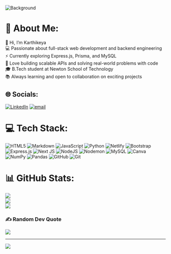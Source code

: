 ![Background](https://gemini.google.com/app/f602e31ea1d40122?_gl=1*1fny7u0*_gcl_aw*R0NMLjE3NTgwNDMxNzQuQ2p3S0NBandsYVRHQmhBTkVpd0FvUmdYQmJJeGJZQ2h6V3JQRnRzUWt5MTVFNlJTMGQ2RnZZQUFZUWx1UHdQRExuOTREZ0tnTEI0UFlob0NDU29RQXZEX0J3RQ..*_gcl_dc*R0NMLjE3NTgwNDMxNzQuQ2p3S0NBandsYVRHQmhBTkVpd0FvUmdYQmJJeGJZQ2h6V3JQRnRzUWt5MTVFNlJTMGQ2RnZZQUFZUWx1UHdQRExuOTREZ0tnTEI0UFlob0NDU29RQXZEX0J3RQ..*_gcl_au*MjA3ODY1MjA2OS4xNzU4MDEzMTY5LjE0OTY2MjQxOS4xNzU4MDQzMzQyLjE3NTgwNDMzNDI.*_ga*MTA5MDUwMzY0Ny4xNzU4MDEzMTY5*_ga_WC57KJ50ZZ*czE3NTgwNDMxNzQkbzIkZzEkdDE3NTgwNDMzNTQkajQ3JGwwJGgw)



# 💫 About Me:
👋 Hi, I’m Karthikeya  <br>💻 Passionate about full-stack web development and backend engineering  <br>⚡ Currently exploring Express.js, Prisma, and MySQL  <br>🚀 Love building scalable APIs and solving real-world problems with code  <br>🎓 B.Tech student at Newton School of Technology  <br>📚 Always learning and open to collaboration on exciting projects<br>


## 🌐 Socials:
[![LinkedIn](https://img.shields.io/badge/LinkedIn-%230077B5.svg?logo=linkedin&logoColor=white)](https://linkedin.com/in/burra-karthikeya) [![email](https://img.shields.io/badge/Email-D14836?logo=gmail&logoColor=white)](mailto:karukarthikeya1111@gmail.com) 

# 💻 Tech Stack:
![HTML5](https://img.shields.io/badge/html5-%23E34F26.svg?style=for-the-badge&logo=html5&logoColor=white) ![Markdown](https://img.shields.io/badge/markdown-%23000000.svg?style=for-the-badge&logo=markdown&logoColor=white) ![JavaScript](https://img.shields.io/badge/javascript-%23323330.svg?style=for-the-badge&logo=javascript&logoColor=%23F7DF1E) ![Python](https://img.shields.io/badge/python-3670A0?style=for-the-badge&logo=python&logoColor=ffdd54) ![Netlify](https://img.shields.io/badge/netlify-%23000000.svg?style=for-the-badge&logo=netlify&logoColor=#00C7B7) ![Bootstrap](https://img.shields.io/badge/bootstrap-%238511FA.svg?style=for-the-badge&logo=bootstrap&logoColor=white) ![Express.js](https://img.shields.io/badge/express.js-%23404d59.svg?style=for-the-badge&logo=express&logoColor=%2361DAFB) ![Next JS](https://img.shields.io/badge/Next-black?style=for-the-badge&logo=next.js&logoColor=white) ![NodeJS](https://img.shields.io/badge/node.js-6DA55F?style=for-the-badge&logo=node.js&logoColor=white) ![Nodemon](https://img.shields.io/badge/NODEMON-%23323330.svg?style=for-the-badge&logo=nodemon&logoColor=%BBDEAD) ![MySQL](https://img.shields.io/badge/mysql-4479A1.svg?style=for-the-badge&logo=mysql&logoColor=white) ![Canva](https://img.shields.io/badge/Canva-%2300C4CC.svg?style=for-the-badge&logo=Canva&logoColor=white) ![NumPy](https://img.shields.io/badge/numpy-%23013243.svg?style=for-the-badge&logo=numpy&logoColor=white) ![Pandas](https://img.shields.io/badge/pandas-%23150458.svg?style=for-the-badge&logo=pandas&logoColor=white) ![GitHub](https://img.shields.io/badge/github-%23121011.svg?style=for-the-badge&logo=github&logoColor=white) ![Git](https://img.shields.io/badge/git-%23F05033.svg?style=for-the-badge&logo=git&logoColor=white)
# 📊 GitHub Stats:
![](https://github-readme-stats.vercel.app/api?username=Karthikeya1500&theme=dark&hide_border=false&include_all_commits=true&count_private=true)<br/>
![](https://nirzak-streak-stats.vercel.app/?user=Karthikeya1500&theme=dark&hide_border=false)<br/>
![](https://github-readme-stats.vercel.app/api/top-langs/?username=Karthikeya1500&theme=dark&hide_border=false&include_all_commits=true&count_private=true&layout=compact)

### ✍️ Random Dev Quote
![](https://quotes-github-readme.vercel.app/api?type=horizontal&theme=radical)

---
[![](https://visitcount.itsvg.in/api?id=Karthikeya1500&icon=0&color=0)](https://visitcount.itsvg.in)

<!-- Proudly created with GPRM ( https://gprm.itsvg.in ) -->
